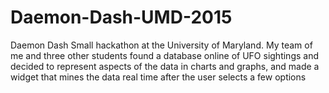 # Daemon-Dash-UMD-2015
Daemon Dash
Small hackathon at the University of Maryland. My team of me and three other students found a database online of UFO sightings and decided
to represent aspects of the data in charts and graphs, and made a widget that mines the data real time after the user selects a few 
options
